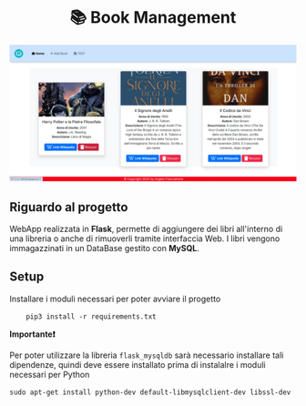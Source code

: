 <div align="center">
 <h1> 📚 Book Management </h1>
</div>

![screenshot](https://raw.githubusercontent.com/angelof-exe/flask-library/main/screenshot/screenshot.png)


## Riguardo al progetto

WebApp realizzata in **Flask**, permette di aggiungere dei libri all'interno di una libreria o anche di rimuoverli tramite interfaccia Web. I libri vengono immagazzinati in un DataBase gestito con **MySQL**.

## Setup
Installare i moduli necessari per poter avviare il progetto

```
    pip3 install -r requirements.txt
```

**Importante❗**

Per poter utilizzare la libreria `flask_mysqldb` sarà necessario installare tali dipendenze, quindi deve essere installato prima di instalalre i moduli necessari per Python
```
sudo apt-get install python-dev default-libmysqlclient-dev libssl-dev
```
